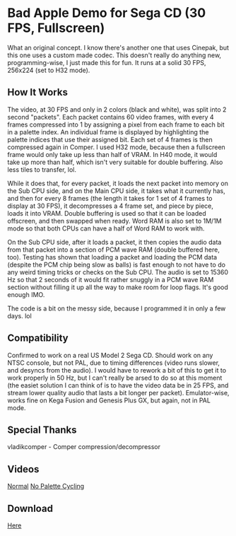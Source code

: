 # Bad Apple Demo for Sega CD (30 FPS, Fullscreen)
What an original concept. I know there's another one that uses Cinepak, but this one uses a custom made codec. This doesn't really do anything new, programming-wise, I just made this for fun. It runs at a solid 30 FPS, 256x224 (set to H32 mode).

## How It Works
The video, at 30 FPS and only in 2 colors (black and white), was split into 2 second "packets". Each packet contains 60 video frames, with every 4 frames compressed into 1 by assigning a pixel from each frame to each bit in a palette index. An individual frame is displayed by highlighting the palette indices that use their assigned bit. Each set of 4 frames is then compressed again in Comper. I used H32 mode, because then a fullscreen frame would only take up less than half of VRAM. In H40 mode, it would take up more than half, which isn't very suitable for double buffering. Also less tiles to transfer, lol.

While it does that, for every packet, it loads the next packet into memory on the Sub CPU side, and on the Main CPU side, it takes what it currently has, and then for every 8 frames (the length it takes for 1 set of 4 frames to display at 30 FPS), it decompresses a 4 frame set, and piece by piece, loads it into VRAM. Double buffering is used so that it can be loaded offscreen, and then swapped when ready. Word RAM is also set to 1M/1M mode so that both CPUs can have a half of Word RAM to work with.

On the Sub CPU side, after it loads a packet, it then copies the audio data from that packet into a section of PCM wave RAM (double buffered here, too). Testing has shown that loading a packet and loading the PCM data (despite the PCM chip being slow as balls) is fast enough to not have to do any weird timing tricks or checks on the Sub CPU. The audio is set to 15360 Hz so that 2 seconds of it would fit rather snuggly in a PCM wave RAM section without filling it up all the way to make room for loop flags. It's good enough IMO.

The code is a bit on the messy side, because I programmed it in only a few days. lol

## Compatibility
Confirmed to work on a real US Model 2 Sega CD. Should work on any NTSC console, but not PAL, due to timing differences (video runs slower, and desyncs from the audio). I would have to rework a bit of this to get it to work properly in 50 Hz, but I can't really be arsed to do so at this moment (the easiet solution I can think of is to have the video data be in 25 FPS, and stream lower quality audio that lasts a bit longer per packet). Emulator-wise, works fine on Kega Fusion and Genesis Plus GX, but again, not in PAL mode.

## Special Thanks
vladikcomper - Comper compression/decompressor

## Videos
[Normal](https://www.youtube.com/watch?v=9xc38bKkTMY)
[No Palette Cycling](https://www.youtube.com/watch?v=NuqfFsgzKOw)

## Download
[Here](https://drive.google.com/file/d/1Y9n5cf8HIEDJCbQ53L_YIvEsvTowk8v_/view?usp=sharing)
